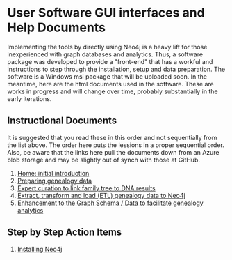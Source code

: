 <h1>User Software GUI interfaces and Help Documents</h1>

Implementing the tools by directly using Neo4j is a heavy lift for those inexperienced with graph databases and analytics. Thus, a software package was developed to provide a "front-end" that has a workful and instructions to step through the installation, setup and data preparation. The software is a Windows msi package that will be uploaded soon. In the meantime, here are the html documents used in the software. These are works in progress and will change over time, probably substantially in the early iterations.

<h2>Instructional Documents</h2>

It is suggested that you read these in this order and not sequentially from the list above. The order here puts the lessions in a proper sequential order. Also, be aware that the links here pull the documents down from an Azure blob storage and may be slightly out of synch with those at GitHub.

<ol>
  <li><a href="https://blobswai.blob.core.windows.net/gfg-software/Help_Startup.html">Home: initial introduction</a></li>
  <li><a href="https://blobswai.blob.core.windows.net/gfg-software/Help_Preparing_User_Data.html">Preparing genealogy data</a></li>
 <li><a href="https://blobswai.blob.core.windows.net/gfg-software/help_curatedfiles.html">Expert curation to link family tree to DNA results</a></li>
 <li><a href="https://blobswai.blob.core.windows.net/gfg-software/Help_Upload_Data.html">Extract, transform and load (ETL) genealogy data to Neo4j</a></li>
 <li><a href="https://blobswai.blob.core.windows.net/gfg-software/help_enhancements.html">Enhancement to the Graph Schema / Data to facilitate genealogy analytics</a></li>
 <!--<li><a href="https://blobswai.blob.core.windows.net/gfg-software/"></a></li>
 <li><a href="https://blobswai.blob.core.windows.net/gfg-software/"></a></li>
 <li><a href="https://blobswai.blob.core.windows.net/gfg-software/"></a></li>-->
</ol>  

<h2>Step by Step Action Items</h2>

<ol>
  <li><a href="https://blobswai.blob.core.windows.net/gfg-software/installingNeo4j.html">Installing Neo4j</a></li>
 <!--<li><a href="https://blobswai.blob.core.windows.net/gfg-software/"></a></li>
 <li><a href="https://blobswai.blob.core.windows.net/gfg-software/"></a></li>
 <li><a href="https://blobswai.blob.core.windows.net/gfg-software/"></a></li>-->
</ol>  
